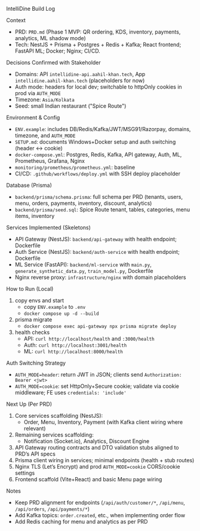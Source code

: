 IntelliDine Build Log

Context

- PRD: `PRD.md` (Phase 1 MVP: QR ordering, KDS, inventory, payments, analytics, ML shadow mode)
- Tech: NestJS + Prisma + Postgres + Redis + Kafka; React frontend; FastAPI ML; Docker; Nginx; CI/CD.

Decisions Confirmed with Stakeholder

- Domains: API `intellidine-api.aahil-khan.tech`, App `intellidine.aahil-khan.tech` (placeholders for now)
- Auth mode: headers for local dev; switchable to httpOnly cookies in prod via `AUTH_MODE`
- Timezone: `Asia/Kolkata`
- Seed: small Indian restaurant ("Spice Route")

Environment & Config

- `ENV.example`: includes DB/Redis/Kafka/JWT/MSG91/Razorpay, domains, timezone, and `AUTH_MODE`
- `SETUP.md`: documents Windows+Docker setup and auth switching (header ↔ cookie)
- `docker-compose.yml`: Postgres, Redis, Kafka, API gateway, Auth, ML, Prometheus, Grafana, Nginx
- `monitoring/prometheus/prometheus.yml`: baseline
- CI/CD: `.github/workflows/deploy.yml` with SSH deploy placeholder

Database (Prisma)

- `backend/prisma/schema.prisma`: full schema per PRD (tenants, users, menu, orders, payments, inventory, discount, analytics)
- `backend/prisma/seed.sql`: Spice Route tenant, tables, categories, menu items, inventory

Services Implemented (Skeletons)

- API Gateway (NestJS): `backend/api-gateway` with health endpoint; Dockerfile
- Auth Service (NestJS): `backend/auth-service` with health endpoint; Dockerfile
- ML Service (FastAPI): `backend/ml-service` with `main.py`, `generate_synthetic_data.py`, `train_model.py`, Dockerfile
- Nginx reverse proxy: `infrastructure/nginx` with domain placeholders

How to Run (Local)

1) copy envs and start
   - copy `ENV.example` to `.env`
   - `docker compose up -d --build`
2) prisma migrate
   - `docker compose exec api-gateway npx prisma migrate deploy`
3) health checks
   - API: `curl http://localhost/health` and `:3000/health`
   - Auth: `curl http://localhost:3001/health`
   - ML: `curl http://localhost:8000/health`

Auth Switching Strategy

- `AUTH_MODE=header`: return JWT in JSON; clients send `Authorization: Bearer <jwt>`
- `AUTH_MODE=cookie`: set HttpOnly+Secure cookie; validate via cookie middleware; FE uses `credentials: 'include'`

Next Up (Per PRD)

1) Core services scaffolding (NestJS):
   - Order, Menu, Inventory, Payment (with Kafka client wiring where relevant)
2) Remaining services scaffolding:
   - Notification (Socket.io), Analytics, Discount Engine
3) API Gateway routing contracts and DTO validation stubs aligned to PRD’s API specs
4) Prisma client wiring in services; minimal endpoints (health + stub routes)
5) Nginx TLS (Let’s Encrypt) and prod `AUTH_MODE=cookie` CORS/cookie settings
6) Frontend scaffold (Vite+React) and basic Menu page wiring

Notes

- Keep PRD alignment for endpoints (`/api/auth/customer/*`, `/api/menu`, `/api/orders`, `/api/payments/*`)
- Add Kafka topics: `order.created`, etc., when implementing order flow
- Add Redis caching for menu and analytics as per PRD

